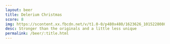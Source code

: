 ```yaml
---
layout: beer
title: Delerium Christmas
score: 8
img: https://scontent.xx.fbcdn.net/v/t1.0-0/p480x480/1623626_10152280800643745_1481530083_n.jpg?oh=1391fe53c1da556ba70da97eedb7785a&oe=588CBC3C
desc: Stronger than the originals and a little less unique
permalink: /beer/:title.html
---
```

